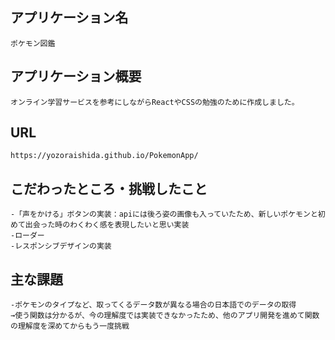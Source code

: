 ## アプリケーション名
	ポケモン図鑑

## アプリケーション概要
	オンライン学習サービスを参考にしながらReactやCSSの勉強のために作成しました。

## URL
	https://yozoraishida.github.io/PokemonApp/

## こだわったところ・挑戦したこと
	-「声をかける」ボタンの実装：apiには後ろ姿の画像も入っていたため、新しいポケモンと初めて出会った時のわくわく感を表現したいと思い実装
	-ローダー
	-レスポンシブデザインの実装

## 主な課題
	-ポケモンのタイプなど、取ってくるデータ数が異なる場合の日本語でのデータの取得  
	→使う関数は分かるが、今の理解度では実装できなかったため、他のアプリ開発を進めて関数の理解度を深めてからもう一度挑戦